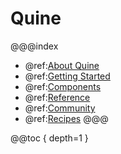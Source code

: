 # Quine

@@@index
* @ref:[About Quine](about/index.md)
* @ref:[Getting Started](getting_started/index.md)
* @ref:[Components](components/index.md)
* @ref:[Reference](reference/index.md)
* @ref:[Community](community/index.md)
* @ref:[Recipes](recipes/index.md)
@@@

@@toc { depth=1 }
